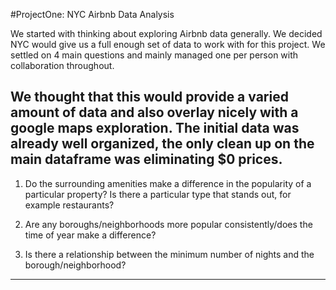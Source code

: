 #ProjectOne: NYC Airbnb Data Analysis

We started with thinking about exploring Airbnb data generally.  We decided NYC would give us a full enough set of data to work with for this project.  We settled on 4 main questions and mainly managed one per person with collaboration throughout.

We thought that this would provide a varied amount of data and also overlay nicely with a google maps exploration.  The initial data was already well organized, the only clean up on the main dataframe was eliminating $0 prices.
-------------------------------------------------

1. Do the surrounding amenities make a difference in the popularity of a particular property? Is there a particular type that stands out, for example restaurants?

2. Are any boroughs/neighborhoods more popular consistently/does the time of year make a difference?

3. Is there a relationship between the minimum number of nights and the borough/neighborhood?
-------------------------------------------------

